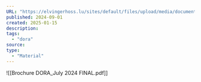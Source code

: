 ```yaml
---
URL: "https://elvingerhoss.lu/sites/default/files/upload/media/document/2024-07/Brochure%20DORA_July%202024%20FINAL.pdf"
published: 2024-09-01
created: 2025-01-15
description:
tags:
  - "dora"
source:
type:
  - "Material"
---
```


![[Brochure DORA_July 2024 FINAL.pdf]]